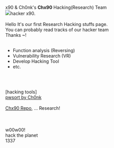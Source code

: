 x90 & Ch0nk's <b>Chx90</b> Hacking(Research) Team<br>
<img src="https://pbs.twimg.com/profile_images/1414501497128198144/RHWndNBN_400x400.jpg">hacker x90.<br><br>
Hello It's our first Research Hacking stuffs page.<br>
You can probably read tracks of our hacker team<br>
Thanks ~!<br>
<br>
- Function analysis (Reversing)<br>
- Vulnerability Research (VR)<br>
- Develop Hacking Tool<br>
- etc.
<br>
<br>

[hacking tools]<br>
<a href="https://github.com/haconehack/pwsort">pwsort by Ch0nk</a><br><br>
<a href="https://github.com/haconehack/repo_Chx90">Chx90 Repo</a>, ...
Research!
<br>
<br>
<br>
<br>
w00w00!<br>
hack the planet<br>
1337<br>


